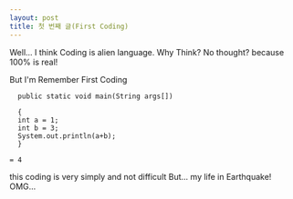 ```yaml
---
layout: post
title: 첫 번째 글(First Coding)
---
```


Well... I think Coding is alien language.
Why Think? No thought? because 100% is real!

But I'm Remember First Coding

```
  public static void main(String args[])

  {
  int a = 1;
  int b = 3;
  System.out.println(a+b);
  }
```

`= 4`

this coding is very simply and not difficult
But... my life in Earthquake!
OMG...
